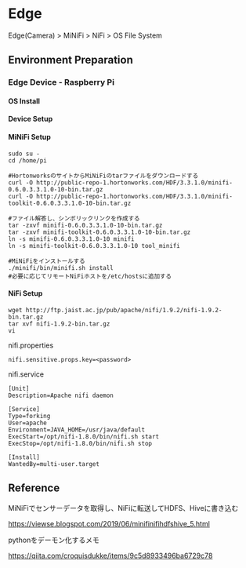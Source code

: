 # Edge

Edge(Camera) > MiNiFi > NiFi > OS File System

## Environment Preparation

### Edge Device - Raspberry Pi

#### OS Install

#### Device Setup

#### MiNiFi Setup

```
sudo su -
cd /home/pi

#HortonworksのサイトからMiNiFiのtarファイルをダウンロードする
curl -O http://public-repo-1.hortonworks.com/HDF/3.3.1.0/minifi-0.6.0.3.3.1.0-10-bin.tar.gz
curl -O http://public-repo-1.hortonworks.com/HDF/3.3.1.0/minifi-toolkit-0.6.0.3.3.1.0-10-bin.tar.gz

#ファイル解答し、シンボリックリンクを作成する
tar -zxvf minifi-0.6.0.3.3.1.0-10-bin.tar.gz
tar -zxvf minifi-toolkit-0.6.0.3.3.1.0-10-bin.tar.gz
ln -s minifi-0.6.0.3.3.1.0-10 minifi
ln -s minifi-toolkit-0.6.0.3.3.1.0-10 tool_minifi

#MiNiFiをインストールする
./minifi/bin/minifi.sh install
#必要に応じてリモートNiFiホストを/etc/hostsに追加する
```

#### NiFi Setup

```
wget http://ftp.jaist.ac.jp/pub/apache/nifi/1.9.2/nifi-1.9.2-bin.tar.gz
tar xvf nifi-1.9.2-bin.tar.gz
vi 
```

nifi.properties
```
nifi.sensitive.props.key=<password>
```

nifi.service
```
[Unit]
Description=Apache nifi daemon

[Service]
Type=forking
User=apache
Environment=JAVA_HOME=/usr/java/default
ExecStart=/opt/nifi-1.8.0/bin/nifi.sh start
ExecStop=/opt/nifi-1.8.0/bin/nifi.sh stop

[Install]
WantedBy=multi-user.target
```

## Reference

MiNiFiでセンサーデータを取得し、NiFiに転送してHDFS、Hiveに書き込む

https://viewse.blogspot.com/2019/06/minifinifihdfshive_5.html


pythonをデーモン化するメモ

https://qiita.com/croquisdukke/items/9c5d8933496ba6729c78
